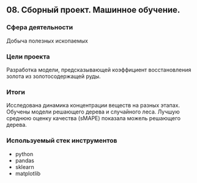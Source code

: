 ## 08. Сборный проект. Машинное обучение.

### Сфера деятельности
Добыча полезных ископаемых

### Цели проекта

Разработка модели, предсказывающей коэффициент восстановления золота из золотосодержащей руды.

### Итоги
Исследована динамика концентрации веществ на разных этапах. Обучены модели решающего дерева и случайного леса. Лучшую среднюю оценку качества (sMAPE) показала можель решающего дерева.

### Используемый стек инструментов

- python
- pandas
- sklearn
- matplotlib
